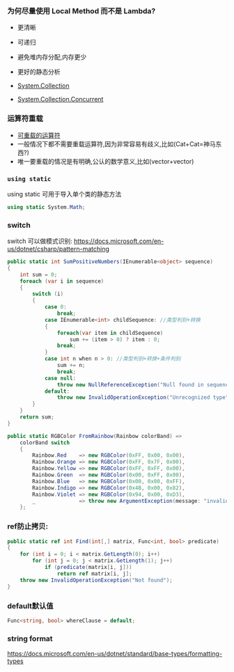 ### 为何尽量使用 Local Method 而不是 Lambda?
* 更清晰
* 可递归
* 避免堆内存分配,内存更少
* 更好的静态分析

* [System.Collection](https://docs.microsoft.com/zh-cn/dotnet/api/system.collections?view=netcore-3.1)
* [System.Collection.Concurrent](https://docs.microsoft.com/zh-cn/dotnet/api/system.collections.concurrent?view=netcore-3.1)
 
### 运算符重载
* [可重载的运算符](https://docs.microsoft.com/zh-cn/dotnet/csharp/language-reference/operators/operator-overloading)
* 一般情况下都不需要重载运算符,因为非常容易有歧义,比如(Cat+Cat=神马东西?)
* 唯一要重载的情况是有明确,公认的数学意义,比如(vector+vector)

### `using static`
using static 可用于导入单个类的静态方法
```c#
using static System.Math;
```
### switch
switch 可以做模式识别:
https://docs.microsoft.com/en-us/dotnet/csharp/pattern-matching
```c#
public static int SumPositiveNumbers(IEnumerable<object> sequence)
{
    int sum = 0;
    foreach (var i in sequence)
    {
        switch (i)
        {
            case 0:
                break;
            case IEnumerable<int> childSequence: //类型判别+转换
            {
                foreach(var item in childSequence)
                    sum += (item > 0) ? item : 0;
                break;
            }
            case int n when n > 0: //类型判别+转换+条件判别
                sum += n;
                break;
            case null:
                throw new NullReferenceException("Null found in sequence");
            default:
                throw new InvalidOperationException("Unrecognized type");
        }
    }
    return sum;
}
```

```c#
public static RGBColor FromRainbow(Rainbow colorBand) =>
    colorBand switch
    {
        Rainbow.Red    => new RGBColor(0xFF, 0x00, 0x00),
        Rainbow.Orange => new RGBColor(0xFF, 0x7F, 0x00),
        Rainbow.Yellow => new RGBColor(0xFF, 0xFF, 0x00),
        Rainbow.Green  => new RGBColor(0x00, 0xFF, 0x00),
        Rainbow.Blue   => new RGBColor(0x00, 0x00, 0xFF),
        Rainbow.Indigo => new RGBColor(0x4B, 0x00, 0x82),
        Rainbow.Violet => new RGBColor(0x94, 0x00, 0xD3),
        _              => throw new ArgumentException(message: "invalid enum value", paramName: nameof(colorBand)),
    };
```

### ref防止拷贝:
```c#
public static ref int Find(int[,] matrix, Func<int, bool> predicate)
{
    for (int i = 0; i < matrix.GetLength(0); i++)
        for (int j = 0; j < matrix.GetLength(1); j++)
            if (predicate(matrix[i, j]))
                return ref matrix[i, j];
    throw new InvalidOperationException("Not found");
}
```


### default默认值
```c#
Func<string, bool> whereClause = default;
```


### string format
https://docs.microsoft.com/en-us/dotnet/standard/base-types/formatting-types